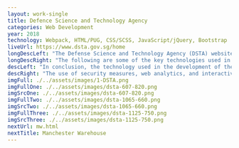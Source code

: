 ```yaml
---
layout: work-single
title: Defence Science and Technology Agency
categories: Web Development
year: 2018
technology: Webpack, HTML/PUG, CSS/SCSS, JavaScript/jQuery, Bootstrap
liveUrl: https://www.dsta.gov.sg/home
longDescLeft: "The Defense Science and Technology Agency (DSTA) website, www.dsta.gov.sg, is a one-stop source of information for stakeholders interested in the agency's work. The site is aimed at a wide range of audiences, including government agencies, defense contractors, researchers, and the general public."
longDescRight: "The following are some of the key technologies used in the development of www.dsta.gov.sg: Content Management System (CMS), Responsive Web Design (RWD), Search Engine Optimization (SEO), Web Analytics, Interactive Elements, Security Measures, These technologies, along with others, help to ensure that www.dsta.gov.sg provides stakeholders with an effective, efficient, and secure online experience, helping them to stay informed about DSTA's work and its contributions to the defense industry."
descLeft: "In conclusion, the technology used in the development of the DSTA website, www.dsta.gov.sg, is tailored to meet the needs of its diverse audience. With its focus on mobile-friendliness, search engine optimization, and user engagement, the website effectively communicates the agency's work and its impact."
descRight: "The use of security measures, web analytics, and interactive elements also ensures that stakeholders can access the site with confidence and stay informed about the latest developments in the defense industry. The commitment of DSTA to using cutting-edge technology is a reflection of the agency's dedication to providing its stakeholders with the best possible information and support."
imgFull: ./../assets/images/1-DSTA.png
imgFullOne: ./../assets/images/dsta-607-820.png
imgSrcOne: ./../assets/images/dsta-607-820.png
imgFullTwo: ./../assets/images/dsta-1065-660.png
imgSrcTwo: ./../assets/images/dsta-1065-660.png
imgFullThree: ./../assets/images/dsta-1125-750.png
imgSrcThree: ./../assets/images/dsta-1125-750.png
nextUrl: mw.html
nextTitle: Manchester Warehouse
---
```

